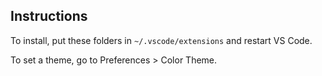 ## Instructions

To install, put these folders in `~/.vscode/extensions` and restart VS Code.

To set a theme, go to Preferences > Color Theme.